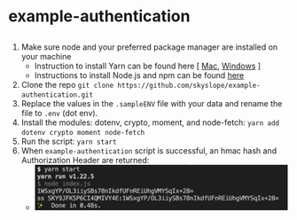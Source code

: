 # example-authentication

## 

1. Make sure node and your preferred package manager are installed on your machine
    - Instruction to install Yarn can be found here [ [Mac](hhttps://classic.yarnpkg.com/en/docs/install#mac-stable), [Windows](https://classic.yarnpkg.com/en/docs/install#windows-stable) ]
    - Instructions to install Node.js and npm can be found [here](https://docs.npmjs.com/downloading-and-installing-node-js-and-npm)
2. Clone the repo `git clone https://github.com/skyslope/example-authentication.git`
3. Replace the values in the `.sampleENV` file with your data and rename the file to `.env` (dot env). 
4. Install the modules: dotenv, crypto, moment, and node-fetch: `yarn add dotenv crypto moment node-fetch`
5. Run the script: `yarn start`
6. When `example-authentication` script is successful, an hmac hash and Authorization Header are returned:
    - ![auth example](images/auth_example.png)